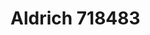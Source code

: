 <a name="material" />

# Aldrich 718483
<script type="application/ld+json">
  {
    "@context": "https://schema.org/",
    "@type": "ChemicalSubstance",
    "http://purl.org/dc/terms/conformsTo":
      {
        "@type": "CreativeWork",
        "@id": "https://bioschemas.org/profiles/ChemicalSubstance/0.4-RELEASE/"
      },
    "@id": "https://egonw.github.io/nanowiki/nanowiki369.html#material",
    "name": "Aldrich 718483",
    "sameAs": "http://127.0.0.1/mediawiki/index.php/Special:URIResolver/Aldrich_718483"
  }
</script>

